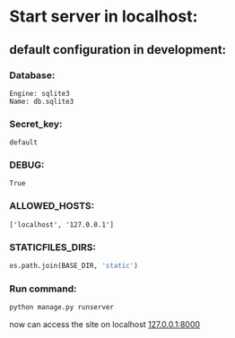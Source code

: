 # Start server in localhost:

## default configuration in development:

### Database:
    Engine: sqlite3
    Name: db.sqlite3

### Secret_key:
    default

### DEBUG:
    True

### ALLOWED_HOSTS:
    ['localhost', '127.0.0.1']

### STATICFILES_DIRS:
```python
os.path.join(BASE_DIR, 'static')
```
### Run command:
```python
python manage.py runserver
```

now can access the site on localhost [127.0.0.1:8000](http://127.0.0.1:8000)

